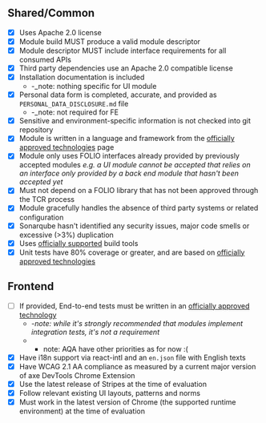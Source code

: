 ## Shared/Common
* [x] Uses Apache 2.0 license
* [x] Module build MUST produce a valid module descriptor
* [x] Module descriptor MUST include interface requirements for all consumed APIs
* [x] Third party dependencies use an Apache 2.0 compatible license
* [x] Installation documentation is included
  * -_note: nothing specific for UI module
* [x] Personal data form is completed, accurate, and provided as `PERSONAL_DATA_DISCLOSURE.md` file
  * -_note: not required for FE
* [x] Sensitive and environment-specific information is not checked into git repository
* [x] Module is written in a language and framework from the [officially approved technologies](https://wiki.folio.org/display/TC/Officially+Supported+Technologies) page
* [x] Module only uses FOLIO interfaces already provided by previously accepted modules _e.g. a UI module cannot be accepted that relies on an interface only provided by a back end module that hasn't been accepted yet_
* [x] Must not depend on a FOLIO library that has not been approved through the TCR process
* [x] Module gracefully handles the absence of third party systems or related configuration
* [x] Sonarqube hasn't identified any security issues, major code smells or excessive (>3%) duplication
* [x] Uses [officially supported](https://wiki.folio.org/display/TC/Officially+Supported+Technologies) build tools
* [x] Unit tests have 80% coverage or greater, and are based on [officially approved technologies](https://wiki.folio.org/display/TC/Officially+Supported+Technologies)

## Frontend
* [ ] If provided, End-to-end tests must be written in an [officially approved technology](https://wiki.folio.org/display/TC/Officially+Supported+Technologies)
  * -_note: while it's strongly recommended that modules implement integration tests, it's not a requirement_
  * - note: AQA have other priorities as for now :( 
* [x] Have i18n support via react-intl and an `en.json` file with English texts
* [x] Have WCAG 2.1 AA compliance as measured by a current major version of axe DevTools Chrome Extension
* [x] Use the latest release of Stripes at the time of evaluation
* [x] Follow relevant existing UI layouts, patterns and norms
* [x] Must work in the latest version of Chrome (the supported runtime environment) at the time of evaluation
